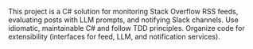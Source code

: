 <!-- Use this file to provide workspace-specific custom instructions to Copilot. For more details, visit https://code.visualstudio.com/docs/copilot/copilot-customization#_use-a-githubcopilotinstructionsmd-file -->

This project is a C# solution for monitoring Stack Overflow RSS feeds, evaluating posts with LLM prompts, and notifying Slack channels. Use idiomatic, maintainable C# and follow TDD principles. Organize code for extensibility (interfaces for feed, LLM, and notification services).
